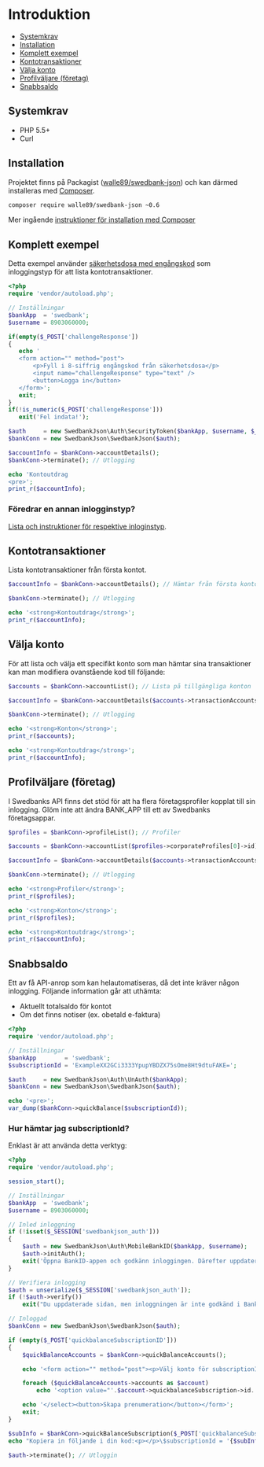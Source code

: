 # Introduktion

* [Systemkrav](#systemkrav)
* [Installation](#installation)
* [Komplett exempel](#komplett-exempel)
* [Kontotransaktioner](#kontotransaktioner)
* [Välja konto](#välja-konto)
* [Profilväljare (företag)](#profilväljare-företag)
* [Snabbsaldo](#snabbsaldo)

## Systemkrav

* PHP 5.5+
* Curl

## Installation
Projektet finns på Packagist ([walle89/swedbank-json](https://packagist.org/packages/walle89/swedbank-json)) och kan därmed installeras med [Composer](http://getcomposer.org).

```bash
composer require walle89/swedbank-json ~0.6
```

Mer ingående [instruktioner för installation med Composer](composer.md)

## Komplett exempel
Detta exempel använder [säkerhetsdosa med engångskod](inloggingstyper.md#säkerhetsdosa-med-engångskod) som inloggingstyp för att lista kontotransaktioner. 

```php
<?php 
require 'vendor/autoload.php';

// Inställningar
$bankApp  = 'swedbank';
$username = 8903060000; 

if(empty($_POST['challengeResponse'])
{
   echo '
   <form action="" method="post">
       <p>Fyll i 8-siffrig engångskod från säkerhetsdosa</p>
       <input name="challengeResponse" type="text" />
       <button>Logga in</button>
   </form>';
   exit;
}
if(!is_numeric($_POST['challengeResponse']))
   exit('Fel indata!');

$auth     = new SwedbankJson\Auth\SecurityToken($bankApp, $username, $_POST['challengeResponse']);
$bankConn = new SwedbankJson\SwedbankJson($auth);

$accountInfo = $bankConn->accountDetails();
$bankConn->terminate(); // Utlogging

echo 'Kontoutdrag
<pre>';
print_r($accountInfo);
```

### Föredrar en annan inlogginstyp?
[Lista och instruktioner för respektive inloginstyp](inloggingstyper.md).

## Kontotransaktioner
Lista kontotransaktioner från första kontot.

```php
$accountInfo = $bankConn->accountDetails(); // Hämtar från första kontot, sannolikt lönekontot

$bankConn->terminate(); // Utlogging

echo '<strong>Kontoutdrag</strong>';
print_r($accountInfo);
```

## Välja konto
För att lista och välja ett specifikt konto som man hämtar sina transaktioner kan man modifiera ovanstående kod till följande:

```php
$accounts = $bankConn->accountList(); // Lista på tillgängliga konton

$accountInfo = $bankConn->accountDetails($accounts->transactionAccounts[1]->id); // För konto #2 (gissningsvis något sparkonto)

$bankConn->terminate(); // Utlogging

echo '<strong>Konton</strong>';
print_r($accounts);

echo '<strong>Kontoutdrag</strong>';
print_r($accountInfo);
```

## Profilväljare (företag)
I Swedbanks API finns det stöd för att ha flera företagsprofiler kopplat till sin inlogging. Glöm inte att ändra BANK_APP till ett av Swedbanks företagsappar.

```PHP
$profiles = $bankConn->profileList(); // Profiler

$accounts = $bankConn->accountList($profiles->corporateProfiles[0]->id); // Tillgängliga konton utifrån vald profil

$accountInfo = $bankConn->accountDetails($accounts->transactionAccounts[0]->id);

$bankConn->terminate(); // Utlogging

echo '<strong>Profiler</strong>';
print_r($profiles);

echo '<strong>Konton</strong>';
print_r($profiles);

echo '<strong>Kontoutdrag</strong>';
print_r($accountInfo);
```

## Snabbsaldo 
Ett av få API-anrop som kan helautomatiseras, då det inte kräver någon inlogging. Följande information går att uthämta:

* Aktuellt totalsaldo för kontot
* Om det finns notiser (ex. obetald e-faktura)

```php
<?php 
require 'vendor/autoload.php';

// Inställningar
$bankApp        = 'swedbank';
$subscriptionId = 'ExampleXX2GCi3333YpupYBDZX75sOme8Ht9dtuFAKE=';

$auth     = new SwedbankJson\Auth\UnAuth($bankApp);
$bankConn = new SwedbankJson\SwedbankJson($auth);

echo '<pre>';
var_dump($bankConn->quickBalance($subscriptionId));

```

### Hur hämtar jag subscriptionId?
Enklast är att använda detta verktyg:

```php
<?php 
require 'vendor/autoload.php';

session_start();

// Inställningar
$bankApp  = 'swedbank';
$username = 8903060000; 

// Inled inloggning
if (!isset($_SESSION['swedbankjson_auth']))
{
    $auth = new SwedbankJson\Auth\MobileBankID($bankApp, $username);
    $auth->initAuth();
    exit('Öppna BankID-appen och godkänn inloggingen. Därefter uppdatera sidan.');
}

// Verifiera inlogging
$auth = unserialize($_SESSION['swedbankjson_auth']);
if (!$auth->verify())
    exit("Du uppdaterade sidan, men inloggningen är inte godkänd i BankID-appen. Försök igen.");

// Inloggad
$bankConn = new SwedbankJson\SwedbankJson($auth);

if (empty($_POST['quickbalanceSubscriptionID']))
{
    $quickBalanceAccounts = $bankConn->quickBalanceAccounts();

    echo '<form action="" method="post"><p>Välj konto för subscriptionId</p><select name="quickbalanceSubscriptionID">';

    foreach ($quickBalanceAccounts->accounts as $account)
        echo '<option value="'.$account->quickbalanceSubscription->id.'">'.$account->name.'</option>';

    echo '</select><button>Skapa prenumeration</button></form>';
    exit;
}

$subInfo = $bankConn->quickBalanceSubscription($_POST['quickbalanceSubscriptionID']);
echo "Kopiera in följande i din kod:<p></p>\$subscriptionId = '{$subInfo->subscriptionId}';";

$auth->terminate(); // Utloggin

```